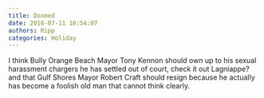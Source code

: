 ```yaml
---
title: Doomed
date: 2018-07-11 16:54:07
authors: Ripp
categories: Holiday
---
```


 I think Bully Orange Beach Mayor Tony Kennon should own up to his sexual harassment chargers he has settled out of court,  check it out Lagniappe? and that Gulf Shores Mayor Robert Craft should resign because he actually has become a foolish old man that cannot think clearly.